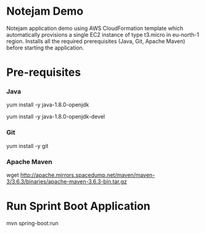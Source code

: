 # Notejam Demo
Notejam application demo using AWS CloudFormation template which automatically provisions a single EC2 instance of type t3.micro in eu-north-1 region.  Installs all the required prerequisites (Java, Git, Apache Maven) before starting the application.

# Pre-requisites
### Java
yum install -y java-1.8.0-openjdk

yum install -y java-1.8.0-openjdk-devel

### Git
yum install -y git

### Apache Maven
wget http://apache.mirrors.spacedump.net/maven/maven-3/3.6.3/binaries/apache-maven-3.6.3-bin.tar.gz

# Run Sprint Boot Application
mvn spring-boot:run
